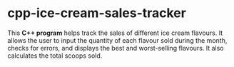 # cpp-ice-cream-sales-tracker
This **C++ program** helps track the sales of different ice cream flavours. It allows the user to input the quantity of each flavour sold during the month, checks for errors, and displays the best and worst-selling flavours. It also calculates the total scoops sold.
